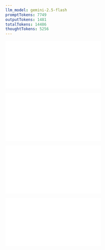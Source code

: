 ```yaml
---
llm_model: gemini-2.5-flash
promptTokens: 7749
outputTokens: 1481
totalTokens: 14486
thoughtTokens: 5256
---
```


![@](steps/_.3eb68380.md)

![@](steps/_.2ba5102c.md)

![@](steps/Please%20modify%20the%20concept%20above.4f8f012f.md)

![@](steps/response.ed660a9f.md)